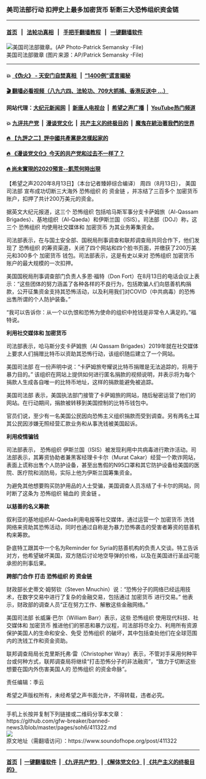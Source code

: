 ### 美司法部行动 扣押史上最多加密货币 斩断三大恐怖组织资金链 
------------------------

#### [首页](https://github.com/gfw-breaker/banned-news3/blob/master/README.md) &nbsp;&nbsp;|&nbsp;&nbsp; [法轮功真相](https://github.com/begood0513/basic/blob/master/README.md)  &nbsp;&nbsp;|&nbsp;&nbsp; [手把手翻墙教程](https://github.com/gfw-breaker/guides/wiki)  &nbsp;&nbsp;|&nbsp;&nbsp; [一键翻墙软件](https://github.com/gfw-breaker/nogfw/blob/master/README.md)  



<div><img alt="美国司法部徽章。(AP Photo-Patrick Semansky -File)" src="https://img.soundofhope.org/2019-11/1574471194582.jpg"/>
<br/><figcaption class="caption">
 美国司法部徽章 (图片来源：AP/Patrick Semansky -File)
</figcaption></div><hr/>

#### 💥 [《伪火》 - 天安门自焚真相 ](http://141.164.51.119:10000/videos/blog/weihuo.html)&nbsp; |&nbsp; [“1400例”谎言揭秘  ](http://141.164.51.119:10000/videos/blog/jiexi1400.html)

#### [ 🎬  翻墙必看视频（八九六四、法轮功、709大抓捕、香港反送中 ...）](https://github.com/gfw-breaker/links/blob/master/banned.md)

#### 网站代理：[大纪元新闻网](http://167.172.10.89:10080/gb/) &nbsp;|&nbsp; [新唐人电视台](http://167.172.10.89:8808/gb/) &nbsp;|&nbsp; [希望之声广播](http://167.172.10.89/radio.html) &nbsp;|&nbsp; [YouTube热门频道](http://158.247.203.241/youtube.html)

#### 💥 [九评共产党](http://141.164.51.119:10000/videos/res/jiuping/)&nbsp; |&nbsp; [漫谈党文化](http://141.164.51.119:10000/videos/res/mtdwh/)&nbsp; |&nbsp; [共产主义的终极目的](http://141.164.51.119:10000/videos/res/zjmd/)&nbsp; |&nbsp; [魔鬼在統治著我們的世界](http://141.164.51.119:10000/videos/res/TheSpecter/)  

#### [ 🔥  【九評之二】評中國共產黨是怎樣起家的](http://141.164.51.119:10000/videos/news/../res/jiuping/index.html)

#### [ 🔥  《漫谈党文化》今天的共产党和过去不一样了？](http://141.164.51.119:10000/videos/news/../res/mtdwh/index.html)

#### [ 🔥  尚未實現的2020預言--飢荒何時出現](http://141.164.51.119:10000/videos/news/starvation.html)

<div><div class="Content__Wrapper sc-1bvya0-0 grZQxZ">
 <p class="meta-top">
  <span class="meta">
   【希望之声2020年8月13日】（本台记者臻婷综合编译）
  </span>
  周四（8月13日），
  <ok href="/term/7997">
   美国司法部
  </ok>
  宣布成功切断三大海外
  <ok href="/term/2378">
   恐怖组织
  </ok>
  的
  <ok href="/term/237835">
   资金链
  </ok>
  ，并冻结了三百多个
  <ok href="/term/10495">
   加密货币
  </ok>
  账户，扣押了共计200万美元的资金。
 </p>
 <p>
  据英文大纪元报道，这三个
  <ok href="/term/2378">
   恐怖组织
  </ok>
  包括哈马斯军事分支卡萨姆旅（Al-Qassam Brigades）、基地组织（Al-Qaeda）和伊斯兰国（ISIS）。司法部（DOJ）称，这三个
  <ok href="/term/2378">
   恐怖组织
  </ok>
  均使用社交媒体和
  <ok href="/term/10495">
   加密货币
  </ok>
  为其业务筹集资金。
 </p>
 <div class="AD_Embed__Wrap-sc-1xslmin-0 igMuqX module desktop">
  <div>
  </div>
 </div>
 <p>
  司法部表示，在与国土安全部、国税局刑事调查和联邦调查局共同合作下，他们发现了
  <ok href="/term/2378">
   恐怖组织
  </ok>
  的筹资渠道，关闭了四个网站和四个脸书页面，并缴获了200万美元和300多个
  <ok href="/term/10495">
   加密货币
  </ok>
  钱包。司法部表示，这是有史以来对
  <ok href="/term/2378">
   恐怖组织
  </ok>
  <ok href="/term/10495">
   加密货币
  </ok>
  账户的最大规模的一次扣押。
 </p>
 <p>
  美国国税局刑事调查部门负责人多恩·福特（Don Fort）在8月13日的电话会议上表示：“这些团体的努力涵盖了各种各样的不良行为，包括欺骗人们向慈善机构捐款，公开征集资金支持其恐怖活动，以及利用我们对COVID（中共病毒）的恐怖出售所谓的个人防护装备。”
 </p>
 <p>
  “我可以告诉你：从一个以仇恨和恐怖为使命的组织中抢钱是非常令人满足的。”福特说。
 </p>
 <p>
  <b>
   利用社交媒体和
   <ok href="/term/10495">
    加密货币
   </ok>
  </b>
 </p>
 <p>
  司法部表示，哈马斯分支卡萨姆旅（Al Qassam Brigades）2019年就在社交媒体上要求人们捐赠比特币以资助其恐怖行动，该组织随后建立了一个网站。
 </p>
 <p>
  <ok href="/term/7997">
   美国司法部
  </ok>
  在一份声明中说：“卡萨姆旅夸耀说比特币捐赠是无法追踪的，将用于暴力目的。” 该组织在网站上提供如何进行匿名捐款的视频说明，并表示将为每个捐款人生成各自唯一的比特币地址，这样的捐款能避免被追踪。
 </p>
 <p>
  <ok href="/term/7997">
   美国司法部
  </ok>
  表示，美国执法部门接管了卡萨姆旅的网站，随后秘密运营了他们的网站。在行动期间，捐款被转移到美国控制的比特币钱包中。
 </p>
 <p>
  官员们说，至少有一名美国公民因向恐怖主义组织捐款而受到调查。另有两名土耳其公民因涉嫌无照经营汇款业务和从事洗钱被美国起诉。
 </p>
 <p>
  <b>
   利用疫情骗钱
  </b>
 </p>
 <p>
  司法部表示，
  <ok href="/term/2378">
   恐怖组织
  </ok>
  伊斯兰国（ISIS）被发现利用中共病毒进行欺诈活动。司法部表示，其筹资协助者兼黑客经理卡卡尔（Murat Cakar）经营一个欺诈网站，表面上谎称出售个人防护设备，甚至出售假的N95口罩和其它防护设备给美国的医院、医疗院和消防局，实际上他为伊斯兰国筹集资金。
 </p>
 <p>
  为避免其他想要购买防护用品的人士受骗，美国调查人员冻结了卡卡尔的网站，同时断了这条为
  <ok href="/term/2378">
   恐怖组织
  </ok>
  输血的
  <ok href="/term/237835">
   资金链
  </ok>
  。
 </p>
 <p>
  <b>
   以慈善的名义筹款
  </b>
 </p>
 <p>
  叙利亚的基地组织Al-Qaeda利用电报等社交媒体，通过运营一个
  <ok href="/term/10495">
   加密货币
  </ok>
  洗钱网络来资助其恐怖活动，同时也通过自称是为暴力恐怖袭击的受害者筹资的慈善机构来筹款。
 </p>
 <p>
  卧底特工跟其中一个名为Reminder for Syria的慈善机构的负责人交谈。特工告诉对方，他希望破坏美国，双方随后讨论地空导弹的价格，以及在美国进行圣战可能承担的刑事后果。
 </p>
 <p>
  <b>
   跨部门合作
  </b>
  <b>
  </b>
  <b>
   打击
   <ok href="/term/2378">
    恐怖组织
   </ok>
   的
   <ok href="/term/237835">
    资金链
   </ok>
  </b>
 </p>
 <p>
  财政部长史蒂文·姆努钦（Steven Mnuchin）说：“恐怖分子的网络已经运用技术，在数字交易中进行了复杂的金融交易，包括通过
  <ok href="/term/10495">
   加密货币
  </ok>
  进行交易。” 他表示，财政部的调查人员“正在努力工作、解散这些金融网络。”
 </p>
 <div class="AD_Embed__Wrap-sc-1xslmin-0 igMuqX module desktop">
  <div>
  </div>
 </div>
 <p>
  <ok href="/term/7997">
   美国司法部
  </ok>
  长威廉·巴尔（William Barr）表示，这些
  <ok href="/term/2378">
   恐怖组织
  </ok>
  使用现代科技、社交媒体和
  <ok href="/term/10495">
   加密货币
  </ok>
  推进他们的邪恶和暴力议程，司法部将尽全力、利用所有资源保护美国人的生命和安全、免受
  <ok href="/term/2378">
   恐怖组织
  </ok>
  的破坏，其中包括查处他们在全球范围内的洗钱工作和资金资助。
 </p>
 <p>
  联邦调查局局长克里斯托弗·雷（Christopher Wray）表示，不管对手采用何种平台或何种方式，联邦调查局将继续“打击恐怖分子的非法融资”，“致力于切断这些想要在国内外伤害美国人的
  <ok href="/term/2378">
   恐怖组织
  </ok>
  的资金命脉”。
 </p>
 <p class="meta-btm">
  责任编辑：季云
 </p>
 <p class="meta-btm">
  希望之声版权所有，未经希望之声书面允许，不得转载，违者必究。
 </p>
</div>
</div>
<hr/>
手机上长按并复制下列链接或二维码分享本文章：<br/>
https://github.com/gfw-breaker/banned-news3/blob/master/pages/soh6/411322.md <br/>
<a href='https://github.com/gfw-breaker/banned-news3/blob/master/pages/soh6/411322.md'><img src='https://github.com/gfw-breaker/banned-news3/blob/master/pages/soh6/411322.md.png'/></a> <br/>
原文地址（需翻墙访问）：https://www.soundofhope.org/post/411322


------------------------
#### [首页](https://github.com/gfw-breaker/banned-news3/blob/master/README.md) &nbsp;|&nbsp; [一键翻墙软件](https://github.com/gfw-breaker/nogfw/blob/master/README.md) &nbsp;| [《九评共产党》](https://github.com/gfw-breaker/9ping.md/blob/master/README.md#九评之一评共产党是什么) | [《解体党文化》](https://github.com/gfw-breaker/jtdwh.md/blob/master/README.md) | [《共产主义的终极目的》](https://github.com/gfw-breaker/gczydzjmd.md/blob/master/README.md)


<img src='http://gfw-breaker.win/banned-news3/pages/soh6/411322.md' width='0px' height='0px'/>